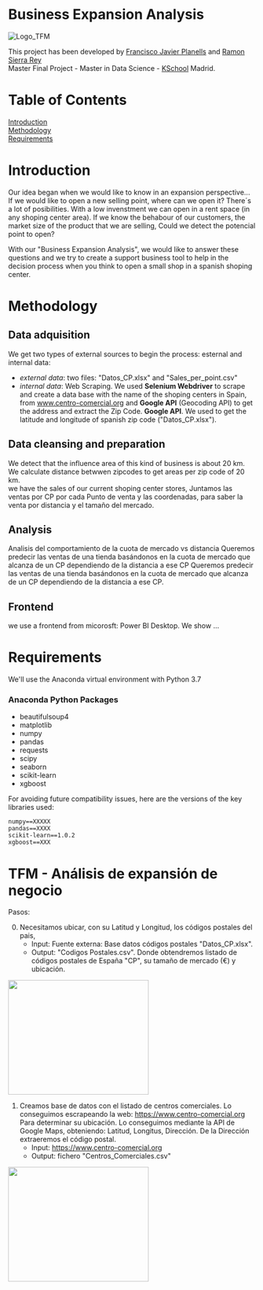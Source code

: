 # Business Expansion Analysis
![Logo_TFM](https://user-images.githubusercontent.com/56726458/173163556-e6e82cca-f374-400a-8a60-4f13fa8ca043.JPG)
  
  This project has been developed by [Francisco Javier Planells](https://github.com/fplanells) and [Ramon Sierra Rey](https://github.com/ramonsierrarey)  
Master Final Project - Master in Data Science - [KSchool](https://www.kschool.com/) Madrid.
  
  # Table of Contents

[Introduction](#introduction) <br>
[Methodology](#methodology) <br>
[Requirements](#requirements) <br>


# Introduction

  Our idea began when we would like to know in an expansion perspective... If we would like to open a new selling point, where can we open it? There´s a lot of posibilities. With a low invenstment we can open in a rent space (in any shoping center area). If we know the behabour of our customers, the market size of the product that we are selling, Could we detect the potencial point to open?  
  
  With our "Business Expansion Analysis", we would like to answer these questions and  we try to create a support business tool to help in the decision process when you think to open a small shop in a spanish shoping center.

  
# Methodology
  
  ## Data adquisition
We get two types of external sources to begin the process: esternal and internal data:
* _external data_: two files: "Datos_CP.xlsx" and "Sales_per_point.csv"
* _internal data_: Web Scraping. We used **Selenium Webdriver** to scrape and create a data base with the name of the shoping centers in Spain, from www.centro-comercial.org and **Google API** (Geocoding API) to get the address and extract the Zip Code.
  **Google API**. We used to get the latitude and longitude of spanish zip code ("Datos_CP.xlsx").

## Data cleansing and preparation
We detect that the influence area of this kind of business is about 20 km. We calculate distance betwwen zipcodes to get areas per zip code of 20 km.  
we have the sales of our current shoping center stores, Juntamos las ventas por CP por cada Punto de venta y las coordenadas, para saber la venta por distancia y el tamaño del mercado.

## Analysis
Analisis del comportamiento de la cuota de mercado vs distancia
Queremos predecir las ventas de una tienda basándonos en la cuota de mercado que alcanza de un CP dependiendo de la distancia a ese CP
Queremos predecir las ventas de una tienda basándonos en la cuota de mercado que alcanza de un CP dependiendo de la distancia a ese CP.
  
## Frontend
we use a frontend from micorosft: Power BI Desktop. We show ... 

# Requirements

We'll use the Anaconda virtual environment with Python 3.7

### Anaconda Python Packages

* beautifulsoup4
* matplotlib
* numpy
* pandas
* requests
* scipy
* seaborn
* scikit-learn
* xgboost

For avoiding future compatibility issues, here are the versions of the key libraries used:

```
numpy==XXXXX
pandas==XXXX
scikit-learn==1.0.2
xgboost==XXX
```

# TFM - Análisis de expansión de negocio

Pasos:

0. Necesitamos ubicar, con su Latitud y Longitud, los códigos postales del pais, 
   * Input: Fuente externa: Base datos códigos postales "Datos_CP.xlsx".
   * Output: "Codigos Postales.csv". Donde obtendremos listado de códigos postales de España "CP", su tamaño de mercado (€) y ubicación.

  <div align="left"><img src="https://user-images.githubusercontent.com/56726458/161086803-b24acbf4-8cc3-4bc6-9991-82bcbddbff45.JPG" width="286" height="233"> 

1. Creamos base de datos con el listado de centros comerciales. Lo conseguimos escrapeando la web: https://www.centro-comercial.org
   Para determinar su ubicación. Lo conseguimos mediante la API de Google Maps, obteniendo: Latitud, Longitus, Dirección. De la Dirección extraeremos el código postal.
   * Input: https://www.centro-comercial.org
   * Output: fichero "Centros_Comerciales.csv"
   
<div align="left"><img src="https://user-images.githubusercontent.com/56726458/160465542-9ff20102-2ded-491a-b6fc-c69b39414301.JPG" width="286" height="233">

